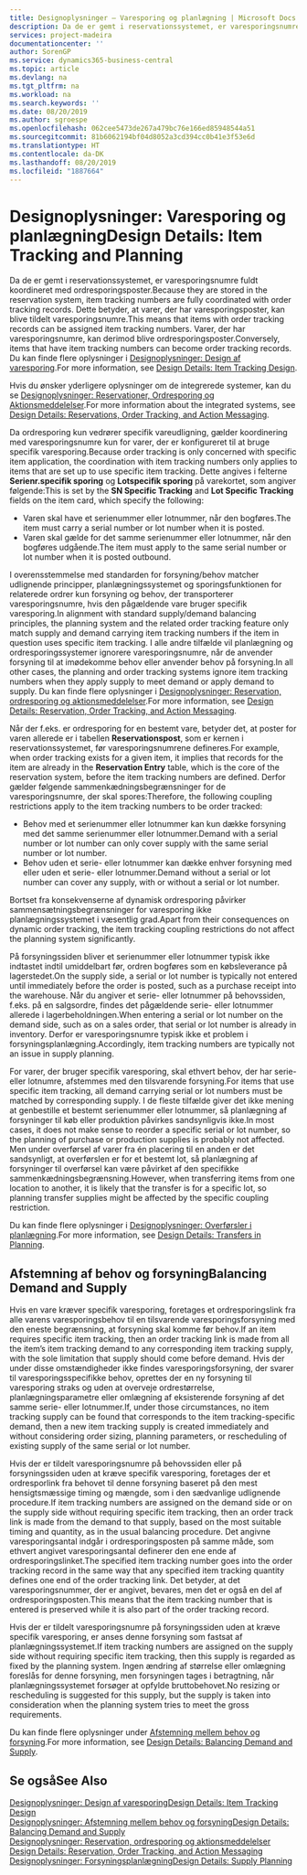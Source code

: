 ```yaml
---
title: Designoplysninger – Varesporing og planlægning | Microsoft Docs
description: Da de er gemt i reservationssystemet, er varesporingsnumre fuldt koordineret med ordresporingsposter.
services: project-madeira
documentationcenter: ''
author: SorenGP
ms.service: dynamics365-business-central
ms.topic: article
ms.devlang: na
ms.tgt_pltfrm: na
ms.workload: na
ms.search.keywords: ''
ms.date: 08/20/2019
ms.author: sgroespe
ms.openlocfilehash: 062cee5473de267a479bc76e166ed85948544a51
ms.sourcegitcommit: 81b6062194bf04d8052a3cd394cc0b41e3f53e6d
ms.translationtype: HT
ms.contentlocale: da-DK
ms.lasthandoff: 08/20/2019
ms.locfileid: "1887664"
---
```

# <a name="design-details-item-tracking-and-planning"></a><span data-ttu-id="0ff31-103">Designoplysninger: Varesporing og planlægning</span><span class="sxs-lookup"><span data-stu-id="0ff31-103">Design Details: Item Tracking and Planning</span></span>
<span data-ttu-id="0ff31-104">Da de er gemt i reservationssystemet, er varesporingsnumre fuldt koordineret med ordresporingsposter.</span><span class="sxs-lookup"><span data-stu-id="0ff31-104">Because they are stored in the reservation system, item tracking numbers are fully coordinated with order tracking records.</span></span> <span data-ttu-id="0ff31-105">Dette betyder, at varer, der har varesporingsposter, kan blive tildelt varesporingsnumre.</span><span class="sxs-lookup"><span data-stu-id="0ff31-105">This means that items with order tracking records can be assigned item tracking numbers.</span></span> <span data-ttu-id="0ff31-106">Varer, der har varesporingsnumre, kan derimod blive ordresporingsposter.</span><span class="sxs-lookup"><span data-stu-id="0ff31-106">Conversely, items that have item tracking numbers can become order tracking records.</span></span> <span data-ttu-id="0ff31-107">Du kan finde flere oplysninger i [Designoplysninger: Design af varesporing](design-details-item-tracking-design.md).</span><span class="sxs-lookup"><span data-stu-id="0ff31-107">For more information, see [Design Details: Item Tracking Design](design-details-item-tracking-design.md).</span></span>

<span data-ttu-id="0ff31-108">Hvis du ønsker yderligere oplysninger om de integrerede systemer, kan du se [Designoplysninger: Reservationer, Ordresporing og Aktionsmeddelelser](design-details-reservation-order-tracking-and-action-messaging.md).</span><span class="sxs-lookup"><span data-stu-id="0ff31-108">For more information about the integrated systems, see [Design Details: Reservations, Order Tracking, and Action Messaging](design-details-reservation-order-tracking-and-action-messaging.md).</span></span>

<span data-ttu-id="0ff31-109">Da ordresporing kun vedrører specifik vareudligning, gælder koordinering med varesporingsnumre kun for varer, der er konfigureret til at bruge specifik varesporing.</span><span class="sxs-lookup"><span data-stu-id="0ff31-109">Because order tracking is only concerned with specific item application, the coordination with item tracking numbers only applies to items that are set up to use specific item tracking.</span></span> <span data-ttu-id="0ff31-110">Dette angives i felterne **Serienr.specifik sporing** og **Lotspecifik sporing** på varekortet, som angiver følgende:</span><span class="sxs-lookup"><span data-stu-id="0ff31-110">This is set by the **SN Specific Tracking** and **Lot Specific Tracking** fields on the item card, which specify the following:</span></span>

- <span data-ttu-id="0ff31-111">Varen skal have et serienummer eller lotnummer, når den bogføres.</span><span class="sxs-lookup"><span data-stu-id="0ff31-111">The item must carry a serial number or lot number when it is posted.</span></span>
- <span data-ttu-id="0ff31-112">Varen skal gælde for det samme serienummer eller lotnummer, når den bogføres udgående.</span><span class="sxs-lookup"><span data-stu-id="0ff31-112">The item must apply to the same serial number or lot number when it is posted outbound.</span></span>

<span data-ttu-id="0ff31-113">I overensstemmelse med standarden for forsyning/behov matcher udlignende principper, planlægningssystemet og sporingsfunktionen for relaterede ordrer kun forsyning og behov, der transporterer varesporingsnumre, hvis den pågældende vare bruger specifik varesporing.</span><span class="sxs-lookup"><span data-stu-id="0ff31-113">In alignment with standard supply/demand balancing principles, the planning system and the related order tracking feature only match supply and demand carrying item tracking numbers if the item in question uses specific item tracking.</span></span> <span data-ttu-id="0ff31-114">I alle andre tilfælde vil planlægning og ordresporingssystemer ignorere varesporingsnumre, når de anvender forsyning til at imødekomme behov eller anvender behov på forsyning.</span><span class="sxs-lookup"><span data-stu-id="0ff31-114">In all other cases, the planning and order tracking systems ignore item tracking numbers when they apply supply to meet demand or apply demand to supply.</span></span> <span data-ttu-id="0ff31-115">Du kan finde flere oplysninger i [Designoplysninger: Reservation, ordresporing og aktionsmeddelelser](design-details-reservation-order-tracking-and-action-messaging.md).</span><span class="sxs-lookup"><span data-stu-id="0ff31-115">For more information, see [Design Details: Reservation, Order Tracking, and Action Messaging](design-details-reservation-order-tracking-and-action-messaging.md).</span></span>

<span data-ttu-id="0ff31-116">Når der f.eks. er ordresporing for en bestemt vare, betyder det, at poster for varen allerede er i tabellen **Reservationspost**, som er kernen i reservationssystemet, før varesporingsnumrene defineres.</span><span class="sxs-lookup"><span data-stu-id="0ff31-116">For example, when order tracking exists for a given item, it implies that records for the item are already in the **Reservation Entry** table, which is the core of the reservation system, before the item tracking numbers are defined.</span></span> <span data-ttu-id="0ff31-117">Derfor gælder følgende sammenkædningsbegrænsninger for de varesporingsnumre, der skal spores:</span><span class="sxs-lookup"><span data-stu-id="0ff31-117">Therefore, the following coupling restrictions apply to the item tracking numbers to be order tracked:</span></span>

- <span data-ttu-id="0ff31-118">Behov med et serienummer eller lotnummer kan kun dække forsyning med det samme serienummer eller lotnummer.</span><span class="sxs-lookup"><span data-stu-id="0ff31-118">Demand with a serial number or lot number can only cover supply with the same serial number or lot number.</span></span>
- <span data-ttu-id="0ff31-119">Behov uden et serie- eller lotnummer kan dække enhver forsyning med eller uden et serie- eller lotnummer.</span><span class="sxs-lookup"><span data-stu-id="0ff31-119">Demand without a serial or lot number can cover any supply, with or without a serial or lot number.</span></span>

<span data-ttu-id="0ff31-120">Bortset fra konsekvenserne af dynamisk ordresporing påvirker sammensætningsbegrænsninger for varesporing ikke planlægningssystemet i væsentlig grad.</span><span class="sxs-lookup"><span data-stu-id="0ff31-120">Apart from their consequences on dynamic order tracking, the item tracking coupling restrictions do not affect the planning system significantly.</span></span>

<span data-ttu-id="0ff31-121">På forsyningssiden bliver et serienummer eller lotnummer typisk ikke indtastet indtil umiddelbart før, ordren bogføres som en købsleverance på lagerstedet.</span><span class="sxs-lookup"><span data-stu-id="0ff31-121">On the supply side, a serial or lot number is typically not entered until immediately before the order is posted, such as a purchase receipt into the warehouse.</span></span> <span data-ttu-id="0ff31-122">Når du angiver et serie- eller lotnummer på behovssiden, f.eks. på en salgsordre, findes det pågældende serie- eller lotnummer allerede i lagerbeholdningen.</span><span class="sxs-lookup"><span data-stu-id="0ff31-122">When entering a serial or lot number on the demand side, such as on a sales order, that serial or lot number is already in inventory.</span></span> <span data-ttu-id="0ff31-123">Derfor er varesporingsnumre typisk ikke et problem i forsyningsplanlægning.</span><span class="sxs-lookup"><span data-stu-id="0ff31-123">Accordingly, item tracking numbers are typically not an issue in supply planning.</span></span>

<span data-ttu-id="0ff31-124">For varer, der bruger specifik varesporing, skal ethvert behov, der har serie- eller lotnumre, afstemmes med den tilsvarende forsyning.</span><span class="sxs-lookup"><span data-stu-id="0ff31-124">For items that use specific item tracking, all demand carrying serial or lot numbers must be matched by corresponding supply.</span></span> <span data-ttu-id="0ff31-125">I de fleste tilfælde giver det ikke mening at genbestille et bestemt serienummer eller lotnummer, så planlægning af forsyninger til køb eller produktion påvirkes sandsynligvis ikke.</span><span class="sxs-lookup"><span data-stu-id="0ff31-125">In most cases, it does not make sense to reorder a specific serial or lot number, so the planning of purchase or production supplies is probably not affected.</span></span> <span data-ttu-id="0ff31-126">Men under overførsel af varer fra én placering til en anden er det sandsynligt, at overførslen er for et bestemt lot, så planlægning af forsyninger til overførsel kan være påvirket af den specifikke sammenkædningsbegrænsning.</span><span class="sxs-lookup"><span data-stu-id="0ff31-126">However, when transferring items from one location to another, it is likely that the transfer is for a specific lot, so planning transfer supplies might be affected by the specific coupling restriction.</span></span>

<span data-ttu-id="0ff31-127">Du kan finde flere oplysninger i [Designoplysninger: Overførsler i planlægning](design-details-transfers-in-planning.md).</span><span class="sxs-lookup"><span data-stu-id="0ff31-127">For more information, see [Design Details: Transfers in Planning](design-details-transfers-in-planning.md).</span></span>

## <a name="balancing-demand-and-supply"></a><span data-ttu-id="0ff31-128">Afstemning af behov og forsyning</span><span class="sxs-lookup"><span data-stu-id="0ff31-128">Balancing Demand and Supply</span></span>
<span data-ttu-id="0ff31-129">Hvis en vare kræver specifik varesporing, foretages et ordresporingslink fra alle varens varesporingsbehov til en tilsvarende varesporingsforsyning med den eneste begrænsning, at forsyning skal komme før behov.</span><span class="sxs-lookup"><span data-stu-id="0ff31-129">If an item requires specific item tracking, then an order tracking link is made from all the item’s item tracking demand to any corresponding item tracking supply, with the sole limitation that supply should come before demand.</span></span> <span data-ttu-id="0ff31-130">Hvis der under disse omstændigheder ikke findes varesporingsforsyning, der svarer til varesporingsspecifikke behov, oprettes der en ny forsyning til varesporing straks og uden at overveje ordrestørrelse, planlægningsparametre eller omlægning af eksisterende forsyning af det samme serie- eller lotnummer.</span><span class="sxs-lookup"><span data-stu-id="0ff31-130">If, under those circumstances, no item tracking supply can be found that corresponds to the item tracking-specific demand, then a new item tracking supply is created immediately and without considering order sizing, planning parameters, or rescheduling of existing supply of the same serial or lot number.</span></span>

<span data-ttu-id="0ff31-131">Hvis der er tildelt varesporingsnumre på behovssiden eller på forsyningssiden uden at kræve specifik varesporing, foretages der et ordresporlink fra behovet til denne forsyning baseret på den mest hensigtsmæssige timing og mængde, som i den sædvanlige udlignende procedure.</span><span class="sxs-lookup"><span data-stu-id="0ff31-131">If item tracking numbers are assigned on the demand side or on the supply side without requiring specific item tracking, then an order track link is made from the demand to that supply, based on the most suitable timing and quantity, as in the usual balancing procedure.</span></span> <span data-ttu-id="0ff31-132">Det angivne varesporingsantal indgår i ordresporingsposten på samme måde, som ethvert angivet varesporingsantal definerer den ene ende af ordresporingslinket.</span><span class="sxs-lookup"><span data-stu-id="0ff31-132">The specified item tracking number goes into the order tracking record in the same way that any specified item tracking quantity defines one end of the order tracking link.</span></span> <span data-ttu-id="0ff31-133">Det betyder, at det varesporingsnummer, der er angivet, bevares, men det er også en del af ordresporingsposten.</span><span class="sxs-lookup"><span data-stu-id="0ff31-133">This means that the item tracking number that is entered is preserved while it is also part of the order tracking record.</span></span>

<span data-ttu-id="0ff31-134">Hvis der er tildelt varesporingsnumre på forsyningssiden uden at kræve specifik varesporing, er anses denne forsyning som fastsat af planlægningssystemet.</span><span class="sxs-lookup"><span data-stu-id="0ff31-134">If item tracking numbers are assigned on the supply side without requiring specific item tracking, then this supply is regarded as fixed by the planning system.</span></span> <span data-ttu-id="0ff31-135">Ingen ændring af størrelse eller omlægning foreslås for denne forsyning, men forsyningen tages i betragtning, når planlægningssystemet forsøger at opfylde bruttobehovet.</span><span class="sxs-lookup"><span data-stu-id="0ff31-135">No resizing or rescheduling is suggested for this supply, but the supply is taken into consideration when the planning system tries to meet the gross requirements.</span></span>

<span data-ttu-id="0ff31-136">Du kan finde flere oplysninger under [Afstemning mellem behov og forsyning](design-details-balancing-demand-and-supply.md).</span><span class="sxs-lookup"><span data-stu-id="0ff31-136">For more information, see [Design Details: Balancing Demand and Supply](design-details-balancing-demand-and-supply.md).</span></span>  

## <a name="see-also"></a><span data-ttu-id="0ff31-137">Se også</span><span class="sxs-lookup"><span data-stu-id="0ff31-137">See Also</span></span>  
[<span data-ttu-id="0ff31-138">Designoplysninger: Design af varesporing</span><span class="sxs-lookup"><span data-stu-id="0ff31-138">Design Details: Item Tracking Design</span></span>](design-details-item-tracking-design.md)  
[<span data-ttu-id="0ff31-139">Designoplysninger: Afstemning mellem behov og forsyning</span><span class="sxs-lookup"><span data-stu-id="0ff31-139">Design Details: Balancing Demand and Supply</span></span>](design-details-balancing-demand-and-supply.md)  
<span data-ttu-id="0ff31-140">[Designoplysninger: Reservation, ordresporing og aktionsmeddelelser](design-details-reservation-order-tracking-and-action-messaging.md) </span><span class="sxs-lookup"><span data-stu-id="0ff31-140">[Design Details: Reservation, Order Tracking, and Action Messaging](design-details-reservation-order-tracking-and-action-messaging.md) </span></span>  
[<span data-ttu-id="0ff31-141">Designoplysninger: Forsyningsplanlægning</span><span class="sxs-lookup"><span data-stu-id="0ff31-141">Design Details: Supply Planning</span></span>](design-details-supply-planning.md)  
